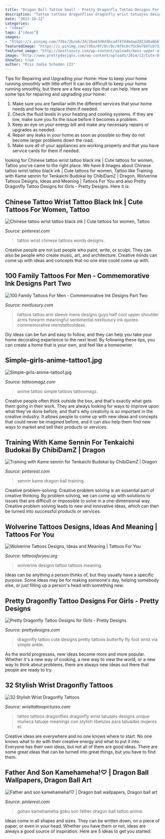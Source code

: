 ```yaml
---
title: "Dragon Ball Tattoo Small - Pretty Dragonfly Tattoo Designs For Girls"
description: "Tattoo tattoos dragonflies dragonfly wrist tatuajes designs unique muñeca tatuaje meanings con stylish libelulas para tatuadas mujeres el"
date: "2022-10-22"
categories:
- "ideas"
tags: ["ideas"]
images:
- "https://i.pinimg.com/736x/2b/e6/3d/2be63d0d3bca4747d4b4ae2813d8a6b6.jpg"
featuredImage: "https://i.pinimg.com/736x/8f/0c/0c/8f0c0c75c8e760fcb7333e686aa6c882.jpg"
featured_image: "http://nextluxury.com/wp-content/uploads/mens-upper-arms-sentimental-lines-family-tattoo.jpg"
image: "http://www.prettydesigns.com/wp-content/uploads/2014/12/Cute-Dragonfly-Tattoo.jpg"
ShowToc: true
author: "Miss Jodie Schaden III"
---
```



Tips for Repairing and Upgrading your Home: How to keep your home running smoothly with little effort
It can be difficult to keep your home running smoothly, but there are a few easy tips that can help. Here are some tips for repairing and upgrading your home:
1. Make sure you are familiar with the different services that your home needs and how to replace them if needed.
2. Check the fluid levels in your heating and cooling systems. If they are low, make sure you fix the issue before it becomes a problem.
3. Keep an eye on your energy bill and make any necessary repairs or upgrades as needed.
4. Repair any leaks in your home as soon as possible so they do not become larger problems down the road.
5. Make sure all of your appliances are working properly and that you have service cards for them if needed.

	

		
looking for Chinese tattoo wrist tattoo black ink | Cute tattoos for women, Tattoo you've came to the right place. We have 8 Images about Chinese tattoo wrist tattoo black ink | Cute tattoos for women, Tattoo like Training with Kame sennin for Tenkaichi Budokai by ChibiDamZ | Dragon, Wolverine Tattoos Designs, Ideas and Meaning | Tattoos For You and also Pretty Dragonfly Tattoo Designs for Girls - Pretty Designs. Here it is:
		
    
## Chinese Tattoo Wrist Tattoo Black Ink | Cute Tattoos For Women, Tattoo

<img loading=lazy src="https://i.pinimg.com/736x/f4/6f/f8/f46ff82f209b8bf5cd4bf9ff69b357f0--wrist-tattoo-tattoo-art.jpg" onerror="this.onerror=null;this.src='https://tse3.mm.bing.net/th?id=OIP.r-qiF7cpXnvASpzn8STc8wHaJ6&amp;pid=15.1';" alt="Chinese tattoo wrist tattoo black ink | Cute tattoos for women, Tattoo">

_Source: pinterest.com_

>tattoo wrist chinese tattoos words designs. 

	

Creative people are not just people who paint, write, or sculpt. They can also be people who create music, art, and architecture. Creative minds can come up with ideas and concepts that no one else could come up with.

    
## 100 Family Tattoos For Men - Commemorative Ink Designs Part Two

<img loading=lazy src="http://nextluxury.com/wp-content/uploads/mens-upper-arms-sentimental-lines-family-tattoo.jpg" onerror="this.onerror=null;this.src='https://tse3.mm.bing.net/th?id=OIP.9lFAr8zB8gg8cU7G-82oCAHaHa&amp;pid=15.1';" alt="100 Family Tattoos For Men - Commemorative Ink Designs Part Two">

_Source: nextluxury.com_

>tattoos tattoo arm sleeve mens designs guys half cool upper shoulder arms forearm meaningful sentimental nextluxury ink quotes commemorative menstattooideas. 

	

Diy ideas can be fun and easy to follow, and they can help you take your home decorating experience to the next level. By following these tips, you can create a home that is your own, and feel like a homeowner.

    
## Simple-girls-anime-tattoo1.jpg

<img loading=lazy src="http://tattoomagz.com/wp-content/uploads/Simple-girls-anime-tattoo1.jpg" onerror="this.onerror=null;this.src='https://tse1.mm.bing.net/th?id=OIP.U884e6bq2SWJj4XJJXwjnQHaLD&amp;pid=15.1';" alt="Simple-girls-anime-tattoo1.jpg">

_Source: tattoomagz.com_

>anime tattoo simple tattoos tattoomagz. 

	

Creative people often think outside the box, and that's exactly what gets them going in their work. They are always looking for ways to improve upon what they've done before, and that's why creativity is so important in the creative industry. It allows people to come up with new ideas and concepts that could never be imagined before, and it can also help them find new ways to market and sell their products or services.

    
## Training With Kame Sennin For Tenkaichi Budokai By ChibiDamZ | Dragon

<img loading=lazy src="https://i.pinimg.com/736x/2b/e6/3d/2be63d0d3bca4747d4b4ae2813d8a6b6.jpg" onerror="this.onerror=null;this.src='https://tse3.mm.bing.net/th?id=OIP.oE3VHiuq9I3orkPhuxqIWQHaKd&amp;pid=15.1';" alt="Training with Kame sennin for Tenkaichi Budokai by ChibiDamZ | Dragon">

_Source: pinterest.com_

>sennin kame dragon ball training. 

	

Creative problem-solving:
Creative problem solving is an essential part of creative thinking. By problem solving, we can come up with solutions to issues that are difficult or impossible to solve in a one-dimensional way. Creative problem solving leads to new and innovative ideas, which can then be turned into successful products or services.

    
## Wolverine Tattoos Designs, Ideas And Meaning | Tattoos For You

<img loading=lazy src="https://www.tattoosforyou.org/wp-content/uploads/2016/03/Wolverine-Tattoo-Designs.jpg" onerror="this.onerror=null;this.src='https://tse2.mm.bing.net/th?id=OIP.YS8cigdn54XpfR3Fm7-3lQHaKh&amp;pid=15.1';" alt="Wolverine Tattoos Designs, Ideas and Meaning | Tattoos For You">

_Source: tattoosforyou.org_

>wolverine designs tattoo tattoos meaning. 

	

Ideas can be anything a person thinks of, but they usually have a specific purpose. Some ideas may be for making someone's day, helping somebody else, or just filling up a person's head with something new.

    
## Pretty Dragonfly Tattoo Designs For Girls - Pretty Designs

<img loading=lazy src="http://www.prettydesigns.com/wp-content/uploads/2014/12/Cute-Dragonfly-Tattoo.jpg" onerror="this.onerror=null;this.src='https://tse3.mm.bing.net/th?id=OIP.jwrc_m325Mn15dHqMCpzAQHaKJ&amp;pid=15.1';" alt="Pretty Dragonfly Tattoo Designs for Girls - Pretty Designs">

_Source: prettydesigns.com_

>dragonfly tattoo cute designs pretty tattoos butterfly fly foot wrist via simple ankle. 

	

As the world progresses, new ideas become more and more popular. Whether it's a new way of cooking, a new way to view the world, or a new way to think about problems, there are always new ideas out there that people are ready to try.

    
## 32 Stylish Wrist Dragonfly Tattoos

<img loading=lazy src="http://www.wristtattoopictures.com/wp-content/uploads/2016/06/Dragonflies-Tattoo-WT108.jpg" onerror="this.onerror=null;this.src='https://tse4.mm.bing.net/th?id=OIP.XZ-vMmh71RQB0sQK6dejRgHaEB&amp;pid=15.1';" alt="32 Stylish Wrist Dragonfly Tattoos">

_Source: wristtattoopictures.com_

>tattoo tattoos dragonflies dragonfly wrist tatuajes designs unique muñeca tatuaje meanings con stylish libelulas para tatuadas mujeres el. 

	

Creative ideas are everywhere and no one knows where to start. No one knows what to do with their creative energy and what to put it into. Everyone has their own ideas, but not all of them are good ideas. There are some great ideas that can be turned into great things, but you have to find them.

    
## Father And Son Kamehameha!♡ | Dragon Ball Wallpapers, Dragon Ball Art

<img loading=lazy src="https://i.pinimg.com/736x/8f/0c/0c/8f0c0c75c8e760fcb7333e686aa6c882.jpg" onerror="this.onerror=null;this.src='https://tse2.mm.bing.net/th?id=OIP.zHycsGMrpIcEZ8QR5gROFwHaNM&amp;pid=15.1';" alt="Father and son kamehameha!♡ | Dragon ball wallpapers, Dragon ball art">

_Source: pinterest.com_

>gohan kamehameha goku son father dragon ball tattoo anime. 

	

Ideas come in all shapes and sizes. They can be written down, on a piece of paper, or even in your head. Whether you have them or not, ideas are always a good source of inspiration. Here are 5 ideas to get you started: 

